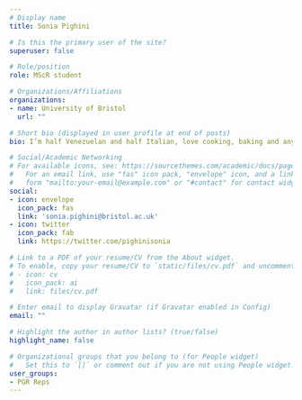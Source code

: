 ```yaml
---
# Display name
title: Sonia Pighini

# Is this the primary user of the site?
superuser: false

# Role/position
role: MScR student

# Organizations/Affiliations
organizations:
- name: University of Bristol
  url: ""

# Short bio (displayed in user profile at end of posts)
bio: I’m half Venezuelan and half Italian, love cooking, baking and anything that’s creative! If you can’t reach me, I’m either at the gym or watching bake-off. My research is about sustainable food systems transition in the lovely city of Bristol.

# Social/Academic Networking
# For available icons, see: https://sourcethemes.com/academic/docs/page-builder/#icons
#   For an email link, use "fas" icon pack, "envelope" icon, and a link in the
#   form "mailto:your-email@example.com" or "#contact" for contact widget.
social:
- icon: envelope
  icon_pack: fas
  link: 'sonia.pighini@bristol.ac.uk'
- icon: twitter
  icon_pack: fab
  link: https://twitter.com/pighinisonia

# Link to a PDF of your resume/CV from the About widget.
# To enable, copy your resume/CV to `static/files/cv.pdf` and uncomment the lines below.
# - icon: cv
#   icon_pack: ai
#   link: files/cv.pdf

# Enter email to display Gravatar (if Gravatar enabled in Config)
email: ""

# Highlight the author in author lists? (true/false)
highlight_name: false

# Organizational groups that you belong to (for People widget)
#   Set this to `[]` or comment out if you are not using People widget.
user_groups:
- PGR Reps
---
```


